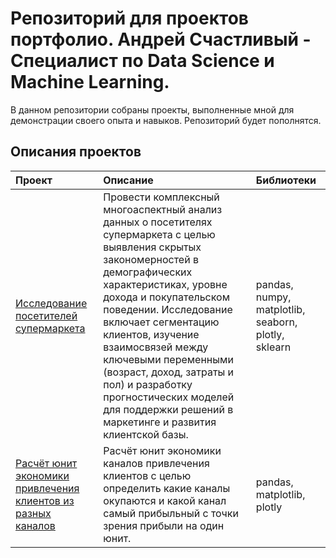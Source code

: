 # Репозиторий для проектов портфолио. Андрей Счастливый - Специалист по Data Science и Machine Learning.

В данном репозитории собраны проекты, выполненные мной для демонстрации своего опыта и навыков. Репозиторий будет пополнятся.

## Описания проектов

| Проект | Описание | Библиотеки                                          | 
| :---------------------- | :---------------------- |:----------------------------------------------------|
| [Исследование посетителей супермаркета](customer_segmentation) | Провести комплексный многоаспектный анализ данных о посетителях супермаркета с целью выявления скрытых закономерностей в демографических характеристиках, уровне дохода и покупательском поведении. Исследование включает сегментацию клиентов, изучение взаимосвязей между ключевыми переменными (возраст, доход, затраты и пол) и разработку прогностических моделей для поддержки решений в маркетинге и развития клиентской базы. | pandas, numpy, matplotlib, seaborn, plotly, sklearn |
| [Расчёт юнит экономики привлечения клиентов из разных каналов](economics_unit) | Расчёт юнит экономики каналов привлечения клиентов с целью определить какие каналы окупаются и какой канал самый прибыльный с точки зрения прибыли на один юнит. | pandas, matplotlib, plotly                          |
